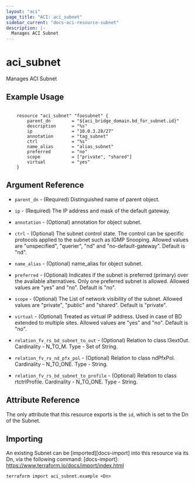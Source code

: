 ```yaml
---
layout: "aci"
page_title: "ACI: aci_subnet"
sidebar_current: "docs-aci-resource-subnet"
description: |-
  Manages ACI Subnet
---
```


# aci_subnet #
Manages ACI Subnet

## Example Usage ##

```hcl

	resource "aci_subnet" "foosubnet" {
		parent_dn 		 = "${aci_bridge_domain.bd_for_subnet.id}"
		description      = "%s"
		ip               = "10.0.3.28/27"
		annotation       = "tag_subnet"
		ctrl             = "%s"
		name_alias       = "alias_subnet"
		preferred        = "no"
		scope            = ["private", "shared"]
		virtual          = "yes"
	} 

```


## Argument Reference ##
* `parent_dn` - (Required) Distinguished name of parent object.
* `ip` - (Required) The IP address and mask of the default gateway.
* `annotation` - (Optional) annotation for object subnet.
* `ctrl` - (Optional) The subnet control state. The control can be specific protocols applied to the subnet such as IGMP Snooping. Allowed values are "unspecified", "querier", "nd" and "no-default-gateway". Default is "nd".
* `name_alias` - (Optional) name_alias for object subnet.
* `preferred` - (Optional) Indicates if the subnet is preferred (primary) over the available alternatives. Only one preferred subnet is allowed. Allowed values are "yes" and "no". Default is "no".
* `scope` - (Optional) The List of network visibility of the subnet. Allowed values are "private", "public" and "shared". Default is "private".
* `virtual` - (Optional) Treated as virtual IP address. Used in case of BD extended to multiple sites. Allowed values are "yes" and "no". Default is "no".

* `relation_fv_rs_bd_subnet_to_out` - (Optional) Relation to class l3extOut. Cardinality - N_TO_M. Type - Set of String.
                
* `relation_fv_rs_nd_pfx_pol` - (Optional) Relation to class ndPfxPol. Cardinality - N_TO_ONE. Type - String.
                
* `relation_fv_rs_bd_subnet_to_profile` - (Optional) Relation to class rtctrlProfile. Cardinality - N_TO_ONE. Type - String.
                


## Attribute Reference

The only attribute that this resource exports is the `id`, which is set to the
Dn of the Subnet.

## Importing ##

An existing Subnet can be [imported][docs-import] into this resource via its Dn, via the following command:
[docs-import]: https://www.terraform.io/docs/import/index.html


```
terraform import aci_subnet.example <Dn>
```